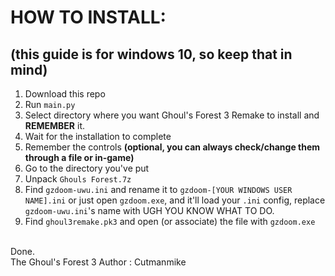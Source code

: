 # HOW TO INSTALL:
## (this guide is for windows 10, so keep that in mind)
1. Download this repo
2. Run `main.py`
3. Select directory where you want Ghoul's Forest 3 Remake to install and **REMEMBER** it.
4. Wait for the installation to complete
5. Remember the controls **(optional, you can always check/change them through a file or in-game)**
6. Go to the directory you've put
7. Unpack `Ghouls Forest.7z`
8. Find `gzdoom-uwu.ini` and rename it to `gzdoom-[YOUR WINDOWS USER NAME].ini` or just open `gzdoom.exe`, and it'll load your `.ini` config, replace `gzdoom-uwu.ini`'s name with UGH YOU KNOW WHAT TO DO.
9. Find `ghoul3remake.pk3` and open (or associate) the file with `gzdoom.exe`
<br>
Done.
<br>
The Ghoul's Forest 3 Author : Cutmanmike

